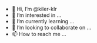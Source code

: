 - 👋 Hi, I’m @kiler-klr
- 👀 I’m interested in ...
- 🌱 I’m currently learning ...
- 💞️ I’m looking to collaborate on ...
- 📫 How to reach me ...

<!---
kiler-klr/kiler-klr is a ✨ special ✨ repository because its `README.md` (this file) appears on your GitHub profile.
You can click the Preview link to take a look at your changes.
--->
